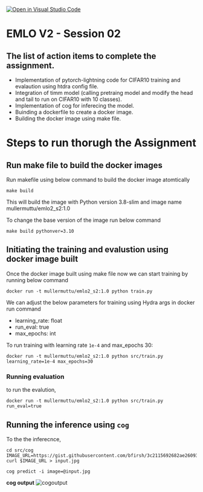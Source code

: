 [![Open in Visual Studio Code](https://classroom.github.com/assets/open-in-vscode-c66648af7eb3fe8bc4f294546bfd86ef473780cde1dea487d3c4ff354943c9ae.svg)](https://classroom.github.com/online_ide?assignment_repo_id=8324427&assignment_repo_type=AssignmentRepo)
# EMLO V2 - Session 02

## The list of action items to complete the assignment.

- Implementation of pytorch-lightning code for CIFAR10 training and evalaution using htdra config file.
- Integration of timm model (calling pretraing model and modify the head and tail to run on CIFAR10 with 10 classes).
- Implementation of cog for inferecing the model.
- Buinding a dockerfile to create a docker image.
- Building the docker image using make file.

# Steps to run thorugh the Assignment 

## Run make file to build the docker images
Run makefile using below command to build the docker image atomtically 
```
make build
```
This will build the image with Python version 3.8-slim and image name mullermuttu/emlo2_s2:1.0

To change the base version of the image run below command
```
make build pythonver=3.10
```

## Initiating the training and evalustion using docker image built
Once the docker image built using make file now we can start training by running below command

`docker run -t mullermuttu/emlo2_s2:1.0 python train.py`

We can adjust the below parameters for training using Hydra args in docker run command
* learning_rate: float
* run_eval: true
* max_epochs: int

To run training with learning rate `1e-4` and max_epochs 30:

`docker run -t mullermuttu/emlo2_s2:1.0 python src/train.py learning_rate=1e-4 max_epochs=30`

### Running evaluation
to run the evalution,

`docker run -t mullermuttu/emlo2_s2:1.0 python src/train.py run_eval=true`

## Running the inference using `cog`

To the the inferecnce,

```
cd src/cog
IMAGE_URL=https://gist.githubusercontent.com/bfirsh/3c2115692682ae260932a67d93fd94a8/raw/56b19f53f7643bb6c0b822c410c366c3a6244de2/mystery.jpg
curl $IMAGE_URL > input.jpg
```

`cog predict -i image=@input.jpg`

**cog output**
![cogoutput](\img\cog_output.png)
